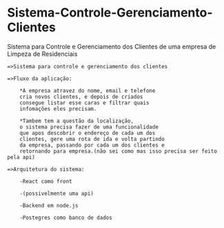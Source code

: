 # Sistema-Controle-Gerenciamento-Clientes
Sistema para Controle e Gerenciamento dos Clientes de uma empresa de Limpeza de Residenciais



	=>Sistema para controle e gerenciamento dos clientes 
	
	=>Fluxo da aplicação:
		
		*A empresa atravez do nome, email e telefone
		cria novos clientes, e depois de criados
		consegue listar esse caras e filtrar quais
		infomações eles precisam.
		
		*Tambem tem a questão da localização, 
		o sistema precisa fazer de uma funcionalidade
		que apos descobrir o endereço de cada um dos 
		clientes, gere uma rota de ida e volta partindo
		da empresa, passando por cada um dos clientes e
		retornando para empresa.(não sei como mas isso precisa ser feito pela api)    
	
	=>Arquitetura do sistema:
	
		-React como front
		
		-(possivelmente uma api)
		
		-Backend em node.js
		
		-Postegres como banco de dados
	
	

